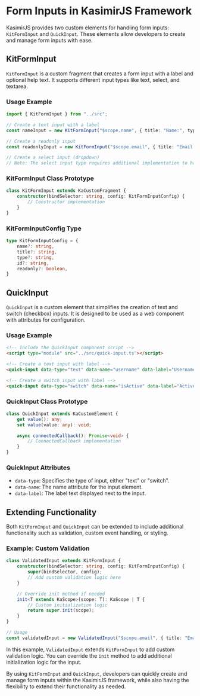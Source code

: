# Form Inputs in KasimirJS Framework

KasimirJS provides two custom elements for handling form inputs: `KitFormInput` and `QuickInput`. These elements allow developers to create and manage form inputs with ease.

## KitFormInput

`KitFormInput` is a custom fragment that creates a form input with a label and optional help text. It supports different input types like text, select, and textarea.

### Usage Example

```typescript
import { KitFormInput } from "../src";

// Create a text input with a label
const nameInput = new KitFormInput("$scope.name", { title: "Name:", type: "text" });

// Create a readonly input
const readonlyInput = new KitFormInput("$scope.email", { title: "Email:", type: "text", readonly: true });

// Create a select input (dropdown)
// Note: The select input type requires additional implementation to handle options.
```

### KitFormInput Class Prototype

```typescript
class KitFormInput extends KaCustomFragment {
    constructor(bindSelector: string, config: KitFormInputConfig) {
        // Constructor implementation
    }
}
```

### KitFormInputConfig Type

```typescript
type KitFormInputConfig = {
    name?: string,
    title?: string,
    type?: string,
    id?: string,
    readonly?: boolean,
}
```

## QuickInput

`QuickInput` is a custom element that simplifies the creation of text and switch (checkbox) inputs. It is designed to be used as a web component with attributes for configuration.

### Usage Example

```html
<!-- Include the QuickInput component script -->
<script type="module" src="../src/quick-input.ts"></script>

<!-- Create a text input with label -->
<quick-input data-type="text" data-name="username" data-label="Username"></quick-input>

<!-- Create a switch input with label -->
<quick-input data-type="switch" data-name="isActive" data-label="Active"></quick-input>
```

### QuickInput Class Prototype

```typescript
class QuickInput extends KaCustomElement {
    get value(): any;
    set value(value: any): void;

    async connectedCallback(): Promise<void> {
        // ConnectedCallback implementation
    }
}
```

### QuickInput Attributes

- `data-type`: Specifies the type of input, either "text" or "switch".
- `data-name`: The name attribute for the input element.
- `data-label`: The label text displayed next to the input.

## Extending Functionality

Both `KitFormInput` and `QuickInput` can be extended to include additional functionality such as validation, custom event handling, or styling.

### Example: Custom Validation

```typescript
class ValidatedInput extends KitFormInput {
    constructor(bindSelector: string, config: KitFormInputConfig) {
        super(bindSelector, config);
        // Add custom validation logic here
    }

    // Override init method if needed
    init<T extends KaScope>(scope: T): KaScope | T {
        // Custom initialization logic
        return super.init(scope);
    }
}

// Usage
const validatedInput = new ValidatedInput("$scope.email", { title: "Email:", type: "email" });
```

In this example, `ValidatedInput` extends `KitFormInput` to add custom validation logic. You can override the `init` method to add additional initialization logic for the input.

By using `KitFormInput` and `QuickInput`, developers can quickly create and manage form inputs within the KasimirJS framework, while also having the flexibility to extend their functionality as needed.